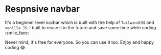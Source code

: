 # Respnsive navbar

It's a beginner level navbar which is built with the help of `TailwindCSS` and `vanilla JS`. I built to reuse it in the future and save some time while coding :smile_face:

Never mind, it's free for everyone. So you can use it too. Enjoy and happy coding :joy: